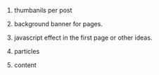 1. thumbanils per post

1. background banner for pages.

2. javascript effect in the first page or other ideas.

2. particles

3. content